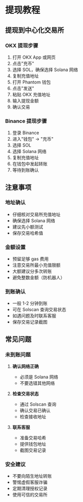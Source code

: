 # 提现教程

## 提现到中心化交易所

### OKX 提现步骤
1. 打开 OKX App 或网页
2. 点击"充币"
3. 选择 SOL，确保选择 Solana 网络
4. 复制充值地址
5. 打开 Phantom 钱包
6. 点击"发送"
7. 粘贴 OKX 充值地址
8. 输入提现金额
9. 确认交易

### Binance 提现步骤
1. 登录 Binance
2. 进入"钱包" -> "充币"
3. 选择 SOL
4. 选择 Solana 网络
5. 复制充值地址
6. 在钱包中发起转账
7. 等待到账确认

## 注意事项

### 地址确认
- 仔细核对交易所充值地址
- 确保选择 Solana 网络
- 建议先小额测试
- 保存交易哈希值

### 金额设置
- 预留足够 gas 费用
- 注意交易所最小充值限额
- 大额建议分多次转账
- 避免整数金额（防机器人）

### 到账确认
- 一般 1-2 分钟到账
- 可在 Solscan 查询交易状态
- 如遇问题及时联系客服
- 保存交易记录截图

## 常见问题

### 未到账问题
1. **确认网络正确**
   - 必须是 Solana 网络
   - 不要选错其他网络

2. **检查交易状态**
   - 通过 Solscan 查询
   - 确认交易已确认
   - 检查接收地址

3. **联系客服**
   - 准备交易哈希
   - 提供钱包地址
   - 截图交易记录

### 安全建议
- 不要向陌生地址转账
- 警惕虚假客服诈骗
- 定期清理授权记录
- 使用可信的交易所 
